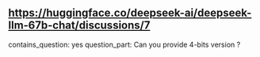 ## https://huggingface.co/deepseek-ai/deepseek-llm-67b-chat/discussions/7

contains_question: yes
question_part: Can you provide 4-bits version ?